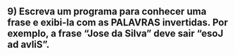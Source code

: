 ## 9) Escreva um programa para conhecer uma frase e exibi-la com as PALAVRAS invertidas. Por exemplo, a frase “Jose da Silva” deve sair “esoJ ad avliS”.